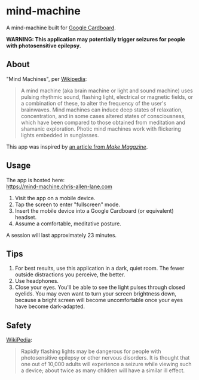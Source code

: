 mind-machine
============
A mind-machine built for [Google Cardboard][].

**WARNING: This application may potentially trigger seizures for people with
photosensitive epilepsy.**

About
-----
"Mind Machines", per [Wikipedia][mind-machines]:

> A mind machine (aka brain machine or light and sound machine) uses pulsing
> rhythmic sound, flashing light, electrical or magnetic fields, or a
> combination of these, to alter the frequency of the user's brainwaves. Mind
> machines can induce deep states of relaxation, concentration, and in some
> cases altered states of consciousness, which have been compared to those
> obtained from meditation and shamanic exploration. Photic mind machines work
> with flickering lights embedded in sunglasses.

This app was inspired by [an article from _Make Magazine_][make].


Usage
-----
The app is hosted here:  
https://mind-machine.chris-allen-lane.com

1. Visit the app on a mobile device.
2. Tap the screen to enter "fullscreen" mode.
3. Insert the mobile device into a Google Cardboard (or equivalent) headset.
4. Assume a comfortable, meditative posture.

A session will last approximately 23 minutes.


Tips
----
1. For best results, use this application in a dark, quiet room. The fewer
   outside distractions you perceive, the better.
2. Use headphones.
3. Close your eyes. You'll be able to see the light pulses through closed
   eyelids. You may even want to turn your screen brightness down, because a
   bright screen will become uncomfortable once your eyes have become
   dark-adapted.


Safety
------
[WikiPedia][safety]:

> Rapidly flashing lights may be dangerous for people with photosensitive
> epilepsy or other nervous disorders. It is thought that one out of 10,000
> adults will experience a seizure while viewing such a device; about twice as
> many children will have a similar ill effect.


[Google Cardboard]: https://vr.google.com/cardboard/
[make]:             https://makezine.com/2008/11/13/the-brain-machine/
[mind-machines]:    https://en.wikipedia.org/wiki/Mind_machine
[safety]:           https://en.wikipedia.org/wiki/Mind_machine#Safety
